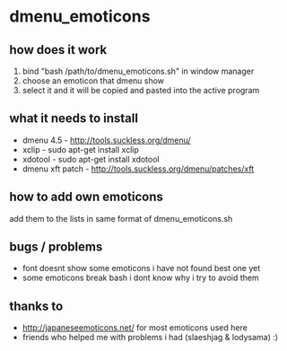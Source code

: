 # dmenu_emoticons

## how does it work
1. bind "bash /path/to/dmenu_emoticons.sh" in window manager
2. choose an emoticon that dmenu show
3. select it and it will be copied and pasted into the active program

## what it needs to install
- dmenu 4.5 - http://tools.suckless.org/dmenu/
- xclip - sudo apt-get install xclip
- xdotool - sudo apt-get install xdotool
- dmenu xft patch - http://tools.suckless.org/dmenu/patches/xft

## how to add own emoticons
add them to the lists in same format of dmenu_emoticons.sh

## bugs / problems
- font doesnt show some emoticons i have not found best one yet
- some emoticons break bash i dont know why i try to avoid them

## thanks to
- http://japaneseemoticons.net/ for most emoticons used here
- friends who helped me with problems i had (slaeshjag & lodysama) :)
